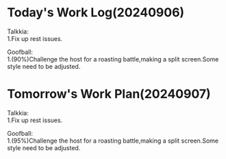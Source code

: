 # Today's Work Log(20240906)
Talkkia:\
1.Fix up rest issues.

Goofball:\
1.(90%)Challenge the host for a roasting battle,making a split screen.Some style need to be adjusted.
# Tomorrow's Work Plan(20240907)
Talkkia:\
1.Fix up rest issues.

Goofball:\
1.(95%)Challenge the host for a roasting battle,making a split screen.Some style need to be adjusted.